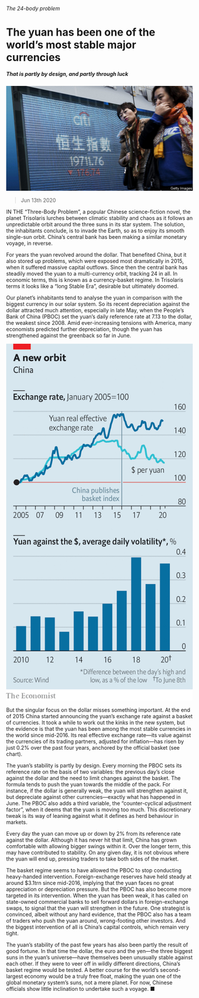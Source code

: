 ###### The 24-body problem

# The yuan has been one of the world’s most stable major currencies 

##### That is partly by design, and partly through luck 

![image](images/20200613_FNP503.jpg) 

> Jun 13th 2020 

IN THE “Three-Body Problem”, a popular Chinese science-fiction novel, the planet Trisolaris lurches between climatic stability and chaos as it follows an unpredictable orbit around the three suns in its star system. The solution, the inhabitants conclude, is to invade the Earth, so as to enjoy its smooth single-sun orbit. China’s central bank has been making a similar monetary voyage, in reverse.

For years the yuan revolved around the dollar. That benefited China, but it also stored up problems, which were exposed most dramatically in 2015, when it suffered massive capital outflows. Since then the central bank has steadily moved the yuan to a multi-currency orbit, tracking 24 in all. In economic terms, this is known as a currency-basket regime. In Trisolaris terms it looks like a “long Stable Era”, desirable but ultimately doomed.


Our planet’s inhabitants tend to analyse the yuan in comparison with the biggest currency in our solar system. So its recent depreciation against the dollar attracted much attention, especially in late May, when the People’s Bank of China (PBOC) set the yuan’s daily reference rate at 7.13 to the dollar, the weakest since 2008. Amid ever-increasing tensions with America, many economists predicted further depreciation, though the yuan has strengthened against the greenback so far in June.

![image](images/20200613_FNC898.png) 


But the singular focus on the dollar misses something important. At the end of 2015 China started announcing the yuan’s exchange rate against a basket of currencies. It took a while to work out the kinks in the new system, but the evidence is that the yuan has been among the most stable currencies in the world since mid-2016. Its real effective exchange rate—its value against the currencies of its trading partners, adjusted for inflation—has risen by just 0.2% over the past four years, anchored by the official basket (see chart).

The yuan’s stability is partly by design. Every morning the PBOC sets its reference rate on the basis of two variables: the previous day’s close against the dollar and the need to limit changes against the basket. The formula tends to push the yuan towards the middle of the pack. For instance, if the dollar is generally weak, the yuan will strengthen against it, but depreciate against other currencies—exactly what has happened in June. The PBOC also adds a third variable, the “counter-cyclical adjustment factor”, when it deems that the yuan is moving too much. This discretionary tweak is its way of leaning against what it defines as herd behaviour in markets.

Every day the yuan can move up or down by 2% from its reference rate against the dollar. Although it has never hit that limit, China has grown comfortable with allowing bigger swings within it. Over the longer term, this may have contributed to stability. On any given day, it is not obvious where the yuan will end up, pressing traders to take both sides of the market.

The basket regime seems to have allowed the PBOC to stop conducting heavy-handed intervention. Foreign-exchange reserves have held steady at around $3.1trn since mid-2016, implying that the yuan faces no great appreciation or depreciation pressure. But the PBOC has also become more targeted in its intervention. When the yuan has been weak, it has called on state-owned commercial banks to sell forward dollars in foreign-exchange swaps, to signal that the yuan will strengthen in the future. One strategist is convinced, albeit without any hard evidence, that the PBOC also has a team of traders who push the yuan around, wrong-footing other investors. And the biggest intervention of all is China’s capital controls, which remain very tight.

The yuan’s stability of the past few years has also been partly the result of good fortune. In that time the dollar, the euro and the yen—the three biggest suns in the yuan’s universe—have themselves been unusually stable against each other. If they were to veer off in wildly different directions, China’s basket regime would be tested. A better course for the world’s second-largest economy would be a truly free float, making the yuan one of the global monetary system’s suns, not a mere planet. For now, Chinese officials show little inclination to undertake such a voyage. ■

